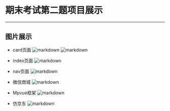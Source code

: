 # 期末考试第二题项目展示
----
## 图片展示
- card页面
![markdown](../img/card.png)
![markdown](../img/card1.png)

- index页面
![markdown](../img/index.png)

- nav页面
![markdown](../img/nav.png)

- 微信商城
![markdown](../img/smart.png)

- Mpvue框架
![markdown](../img/github.png)

- 仿京东
![markdown](../img/fjd.png)

